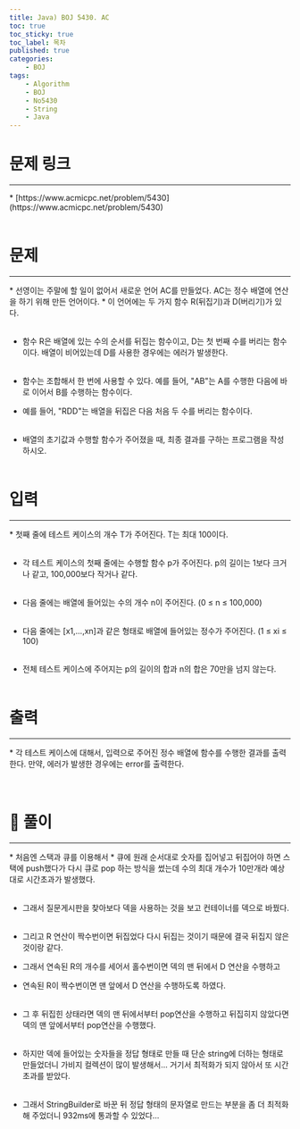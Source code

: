 ```yaml
---
title: Java) BOJ 5430. AC
toc: true
toc_sticky: true
toc_label: 목차
published: true
categories:
    - BOJ
tags:
    - Algorithm
    - BOJ
    - No5430
    - String
    - Java
---
```


# 문제 링크
<hr>
* [https://www.acmicpc.net/problem/5430](https://www.acmicpc.net/problem/5430)<br><br>

# 문제
<hr>
* 선영이는 주말에 할 일이 없어서 새로운 언어 AC를 만들었다. AC는 정수 배열에 연산을 하기 위해 만든 언어이다. 
 * 이 언어에는 두 가지 함수 R(뒤집기)과 D(버리기)가 있다.<br><br>

 * 함수 R은 배열에 있는 수의 순서를 뒤집는 함수이고, D는 첫 번째 수를 버리는 함수이다. 배열이 비어있는데 D를 사용한 경우에는 에러가 발생한다.<br><br>
 
 * 함수는 조합해서 한 번에 사용할 수 있다. 예를 들어, "AB"는 A를 수행한 다음에 바로 이어서 B를 수행하는 함수이다. 
 * 예를 들어, "RDD"는 배열을 뒤집은 다음 처음 두 수를 버리는 함수이다.<br><br>
 
 * 배열의 초기값과 수행할 함수가 주어졌을 때, 최종 결과를 구하는 프로그램을 작성하시오. <br><br>

# 입력
<hr>
* 첫째 줄에 테스트 케이스의 개수 T가 주어진다. T는 최대 100이다.<br><br>
 
 * 각 테스트 케이스의 첫째 줄에는 수행할 함수 p가 주어진다. p의 길이는 1보다 크거나 같고, 100,000보다 작거나 같다.<br><br>
 
 * 다음 줄에는 배열에 들어있는 수의 개수 n이 주어진다. (0 ≤ n ≤ 100,000)<br><br>

 * 다음 줄에는 [x1,...,xn]과 같은 형태로 배열에 들어있는 정수가 주어진다. (1 ≤ xi ≤ 100)<br><br>

 * 전체 테스트 케이스에 주어지는 p의 길이의 합과 n의 합은 70만을 넘지 않는다.<br><br>

# 출력
<hr>
* 각 테스트 케이스에 대해서, 입력으로 주어진 정수 배열에 함수를 수행한 결과를 출력한다. 만약, 에러가 발생한 경우에는 error를 출력한다. <br><br><br>

# 👀 풀이
<hr>
* 처음엔 스택과 큐를 이용해서
 * 큐에 원래 순서대로 숫자를 집어넣고 뒤집어야 하면 스택에 push했다가 다시 큐로 pop 하는 방식을 썼는데 수의 최대 개수가 10만개라 예상대로 시간초과가 발생했다.<br><br>
 
 * 그래서 질문게시판을 찾아보다 덱을 사용하는 것을 보고 컨테이너를 덱으로 바꿨다.<br><br>
 
 * 그리고 R 연산이 짝수번이면 뒤집었다 다시 뒤집는 것이기 때문에 결국 뒤집지 않은 것이랑 같다.
 * 그래서 연속된 R의 개수를 세어서 홀수번이면 덱의 맨 뒤에서 D 연산을 수행하고
 * 연속된 R이 짝수번이면 맨 앞에서 D 연산을 수행하도록 하였다.<br><br>
 
 * 그 후 뒤집힌 상태라면 덱의 맨 뒤에서부터 pop연산을 수행하고 뒤집히지 않았다면 덱의 맨 앞에서부터 pop연산을 수행했다.<br><br>
 
 * 하지만 덱에 들어있는 숫자들을 정답 형태로 만들 때 단순 string에 더하는 형태로 만들었더니 가비지 컬렉션이 많이 발생해서... 거기서 최적화가 되지 않아서 또 시간초과를 받았다.<br><br>
 
 * 그래서 StringBuilder로 바꾼 뒤 정답 형태의 문자열로 만드는 부분을 좀 더 최적화 해 주었더니 932ms에 통과할 수 있었다...<br><br>

<script src="https://gist.github.com/miro7923/16948d6ee681d1724d75832447627534.js"></script>
